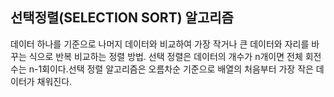 ## 선택정렬(SELECTION SORT) 알고리즘

데이터 하나를 기준으로 나머지 데이터와 비교하여 가장 작거나 큰 데이터와 자리를 바꾸는 식으로 반복 비교하는 정렬 방법. 선택 정렬은 데이터의 개수가 n개이면 전체 회전수는 n-1회이다.선택 정렬 알고리즘은 오름차순 기준으로 배열의 처음부터 가장 작은 데이터가 채워진다.

